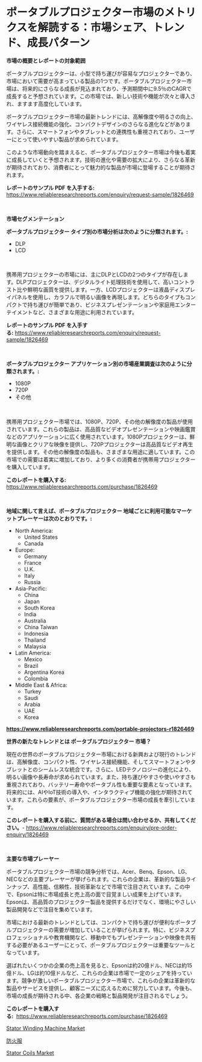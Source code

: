 <p><h1>ポータブルプロジェクター市場のメトリクスを解読する：市場シェア、トレンド、成長パターン</h1></p><p><strong>市場の概要とレポートの対象範囲</strong></p>
<p><p>ポータブルプロジェクターは、小型で持ち運びが容易なプロジェクターであり、市場において需要が高まっている製品の1つです。ポータブルプロジェクター市場は、将来的にさらなる成長が見込まれており、予測期間中に9.5％のCAGRで成長すると予想されています。この市場では、新しい技術や機能が次々と導入され、ますます高度化しています。</p><p>ポータブルプロジェクター市場の最新トレンドには、高解像度や明るさの向上、ワイヤレス接続機能の強化、コンパクトデザインのさらなる進化などがあります。さらに、スマートフォンやタブレットとの連携性も重視されており、ユーザーにとって使いやすい製品が求められています。</p><p>このような市場動向を踏まえると、ポータブルプロジェクター市場は今後も着実に成長していくと予想されます。技術の進化や需要の拡大により、さらなる革新が期待されており、消費者にとって魅力的な製品が市場に登場することが期待されます。</p></p>
<p><strong>レポートのサンプル PDF を入手する:</strong> <a href="https://www.reliableresearchreports.com/enquiry/request-sample/1826469">https://www.reliableresearchreports.com/enquiry/request-sample/1826469</a></p>
<p>&nbsp;</p>
<p><strong>市場セグメンテーション</strong></p>
<p><strong>ポータブルプロジェクター タイプ別の市場分析は次のように分類されます。:</strong></p>
<p><ul><li>DLP</li><li>LCD</li></ul></p>
<p>&nbsp;</p>
<p><p>携帯用プロジェクターの市場には、主にDLPとLCDの2つのタイプが存在します。DLPプロジェクターは、デジタルライト処理技術を使用して、高いコントラスト比や鮮明な画質を提供します。一方、LCDプロジェクターは液晶ディスプレイパネルを使用し、カラフルで明るい画像を再現します。どちらのタイプもコンパクトで持ち運びが簡単であり、ビジネスプレゼンテーションや家庭用エンターテイメントなど、さまざまな用途に利用されています。</p></p>
<p><strong>レポートのサンプル PDF を入手する:</strong>&nbsp;<a href="https://www.reliableresearchreports.com/enquiry/request-sample/1826469">https://www.reliableresearchreports.com/enquiry/request-sample/1826469</a></p>
<p>&nbsp;</p>
<p><strong> ポータブルプロジェクター アプリケーション別の市場産業調査は次のように分類されます。:</strong></p>
<p><ul><li>1080P</li><li>720P</li><li>その他</li></ul></p>
<p>&nbsp;</p>
<p><p>携帯用プロジェクター市場では、1080P、720P、その他の解像度の製品が使用されています。これらの製品は、高品質なビデオプレゼンテーションや映画鑑賞などのアプリケーションに広く使用されています。1080Pプロジェクターは、鮮明な画像とクリアな映像を提供し、720Pプロジェクターは高品質なビデオ再生を提供します。その他の解像度の製品も、さまざまな用途に適しています。この市場での需要は着実に増加しており、より多くの消費者が携帯用プロジェクターを購入しています。</p></p>
<p><strong>このレポートを購入する:</strong>&nbsp; <a href="https://www.reliableresearchreports.com/purchase/1826469">https://www.reliableresearchreports.com/purchase/1826469</a></p>
<p>&nbsp;</p>
<p><strong>地域に関して言えば、ポータブルプロジェクター 地域ごとに利用可能なマーケットプレーヤーは次のとおりです。:</strong></p>
<p><ul>
    <li>
        North America:
        <ul>
            <li>United States</li>
            <li>Canada</li>
        </ul>
    </li>
    <li>
        Europe:
        <ul>
            <li>Germany</li>
            <li>France</li>
            <li>U.K.</li>
            <li>Italy</li>
            <li>Russia</li>
        </ul>
    </li>
    <li>
        Asia-Pacific:
        <ul>
            <li>China</li>
            <li>Japan</li>
            <li>South Korea</li>
            <li>India</li>
            <li>Australia</li>
            <li>China Taiwan</li>
            <li>Indonesia</li>
            <li>Thailand</li>
            <li>Malaysia</li>
        </ul>
    </li>
    <li>
        Latin America:
        <ul>
            <li>Mexico</li>
            <li>Brazil</li>
            <li>Argentina Korea</li>
            <li>Colombia</li>
        </ul>
    </li>
    <li>
        Middle East & Africa:
        <ul>
            <li>Turkey</li>
            <li>Saudi</li>
            <li>Arabia</li>
            <li>UAE</li>
            <li>Korea</li>
        </ul>
    </li>
    </ul></p>
<p><strong><a href="https://www.reliableresearchreports.com/portable-projectors-r1826469">https://www.reliableresearchreports.com/portable-projectors-r1826469</a></strong>&nbsp;</p>
<p><strong>世界の新たなトレンドとは ポータブルプロジェクター 市場？</strong></p>
<p><p>現在の世界のポータブルプロジェクター市場における新興および現行のトレンドは、高解像度、コンパクト性、ワイヤレス接続機能、そしてスマートフォンやタブレットとのシームレスな統合です。さらに、LEDテクノロジーの進化により、明るい画像や長寿命が求められています。また、持ち運びやすさや使いやすさも重視されており、バッテリー寿命やポータブル性も重要な要素となっています。将来的には、AIやIoT技術の導入や、インタラクティブ機能の強化が期待されています。これらの要素が、ポータブルプロジェクター市場の成長を牽引しています。</p></p>
<p><strong>このレポートを購入する前に、質問がある場合は問い合わせるか、共有してください。</strong>- <a href="https://www.reliableresearchreports.com/enquiry/pre-order-enquiry/1826469">https://www.reliableresearchreports.com/enquiry/pre-order-enquiry/1826469</a></p>
<p>&nbsp;</p>
<p><strong>主要な市場プレーヤー</strong></p>
<p><p>ポータブルプロジェクター市場の競争分析では、Acer、Benq、Epson、LG、NECなどの主要プレーヤーが挙げられます。これらの企業は、革新的な製品ラインナップ、高性能、信頼性、技術革新などで市場で注目されています。この中で、Epsonは特に市場成長と売上高の面で目覚ましい成果を上げています。Epsonは、高品質のプロジェクター製品を提供するだけでなく、環境にやさしい製品開発などで注目を集めています。</p><p>市場における最新のトレンドとしては、コンパクトで持ち運びが便利なポータブルプロジェクターの需要が増加していることが挙げられます。特に、ビジネスプロフェッショナルや教育機関など、移動中でもプレゼンテーションや映像を共有する必要があるユーザーにとって、ポータブルプロジェクターは重要なツールとなっています。</p><p>選ばれたいくつかの企業の売上高を見ると、Epsonは約20億ドル、NECは約15億ドル、LGは約10億ドルなど、これらの企業は市場で一定のシェアを持っています。競争が激しいポータブルプロジェクター市場で、これらの企業は革新的な製品やサービスを提供し、顧客ニーズに応えるために努力しています。今後も、市場の成長が期待される中、各企業の戦略と製品開発が注目されるでしょう。</p></p>
<p><strong>このレポートを購入する:</strong>&nbsp;&nbsp;<a href="https://www.reliableresearchreports.com/purchase/1826469">https://www.reliableresearchreports.com/purchase/1826469</a></p>
<p><p><a href="https://github.com/jerrycopelandthomaswsqd8q/Market-Research-Report-List-2/blob/main/stator-winding-machine-market.md">Stator Winding Machine Market</a></p><p><a href="https://github.com/Sophiaard2003/Market-Research-Report-List-1/blob/main/383457532055.md">防火服</a></p><p><a href="https://github.com/brenzgnarento/Market-Research-Report-List-2/blob/main/stator-coils-market.md">Stator Coils Market</a></p></p>
